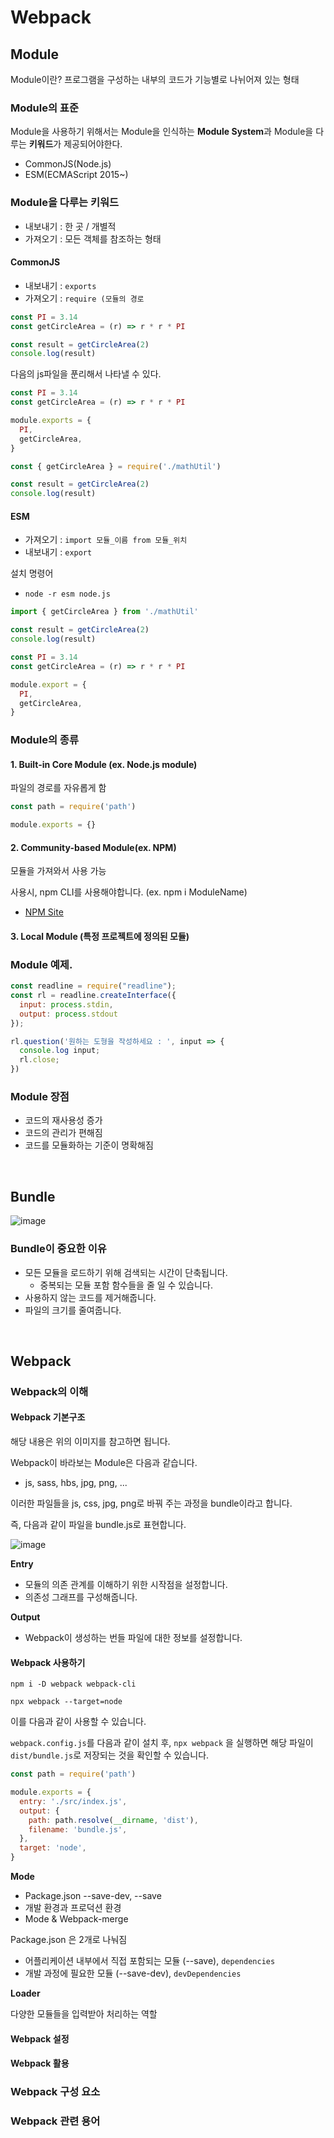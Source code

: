 # Webpack

## Module

Module이란? 프로그램을 구성하는 내부의 코드가 기능별로 나뉘어져 있는 형태

### Module의 표준

Module을 사용하기 위해서는 Module을 인식하는 **Module System**과 Module을 다루는 **키워드**가 제공되어야한다.

- CommonJS(Node.js)
- ESM(ECMAScript 2015~)

### Module을 다루는 키워드

- 내보내기 : 한 곳 / 개별적
- 가져오기 : 모든 객체를 참조하는 형태

#### CommonJS

- 내보내기 : `exports`
- 가져오기 : `require (모듈의 경로`

```js
const PI = 3.14
const getCircleArea = (r) => r * r * PI

const result = getCircleArea(2)
console.log(result)
```

다음의 js파일을 푼리해서 나타낼 수 있다.

```js
const PI = 3.14
const getCircleArea = (r) => r * r * PI

module.exports = {
  PI,
  getCircleArea,
}
```

```js
const { getCircleArea } = require('./mathUtil')

const result = getCircleArea(2)
console.log(result)
```

#### ESM

- 가져오기 : `import 모듈_이름 from 모듈_위치`
- 내보내기 : `export`

설치 명령어

- `node -r esm node.js`

```js
import { getCircleArea } from './mathUtil'

const result = getCircleArea(2)
console.log(result)
```

```js
const PI = 3.14
const getCircleArea = (r) => r * r * PI

module.export = {
  PI,
  getCircleArea,
}
```

### Module의 종류

#### 1. Built-in Core Module (ex. Node.js module)

파일의 경로를 자유롭게 함

```js
const path = require('path')

module.exports = {}
```

#### 2. Community-based Module(ex. NPM)

모듈을 가져와서 사용 가능

사용시, npm CLI를 사용해야합니다. (ex. npm i ModuleName)

- [NPM Site](https://www.npmjs.com/)

#### 3. Local Module (특정 프로젝트에 정의된 모듈)

### Module 예제.

```js
const readline = require("readline");
const rl = readline.createInterface({
  input: process.stdin,
  output: process.stdout
});

rl.question('원하는 도형을 작성하세요 : ', input => {
  console.log input;
  rl.close;
})
```

### Module 장점

- 코드의 재사용성 증가
- 코드의 관리가 편해짐
- 코드를 모듈화하는 기준이 명확해짐

<br/>

## Bundle

![image](https://user-images.githubusercontent.com/42582516/112001504-5f7cc380-8b62-11eb-8e81-05c6406f0fcc.png)

### Bundle이 중요한 이유

- 모든 모듈을 로드하기 위해 검색되는 시간이 단축됩니다.
  - 중복되는 모듈 포함 함수들을 줄 일 수 있습니다.
- 사용하지 않는 코드를 제거해줍니다.
- 파일의 크기를 줄여줍니다.

<br/>

## Webpack

### Webpack의 이해

#### Webpack 기본구조

해당 내용은 위의 이미지를 참고하면 됩니다.

Webpack이 바라보는 Module은 다음과 같습니다.

- js, sass, hbs, jpg, png, ...

이러한 파일들을 js, css, jpg, png로 바꿔 주는 과정을 bundle이라고 합니다.

즉, 다음과 같이 파일을 bundle.js로 표현합니다.

![image](https://user-images.githubusercontent.com/42582516/112002511-4f191880-8b63-11eb-899c-1ea9ff9508dd.png)

**Entry**

- 모듈의 의존 관계를 이해하기 위한 시작점을 설정합니다.
- 의존성 그래프를 구성해줍니다.

**Output**

- Webpack이 생성하는 번들 파일에 대한 정보를 설정합니다.

#### Webpack 사용하기

`npm i -D webpack webpack-cli`

`npx webpack --target=node`

이를 다음과 같이 사용할 수 있습니다.

`webpack.config.js`를 다음과 같이 설치 후, `npx webpack` 을 실행하면 해당 파일이 `dist/bundle.js`로 저장되는 것을 확인할 수 있습니다.

```js
const path = require('path')

module.exports = {
  entry: './src/index.js',
  output: {
    path: path.resolve(__dirname, 'dist'),
    filename: 'bundle.js',
  },
  target: 'node',
}
```

**Mode**

- Package.json --save-dev, --save
- 개발 환경과 프로덕션 환경
- Mode & Webpack-merge

Package.json 은 2개로 나눠짐

- 어플리케이션 내부에서 직접 포함되는 모듈 (--save), `dependencies`
- 개발 과정에 필요한 모듈 (--save-dev), `devDependencies`

**Loader**

다양한 모듈들을 입력받아 처리하는 역할

#### Webpack 설정

#### Webpack 활용

### Webpack 구성 요소

### Webpack 관련 용어
